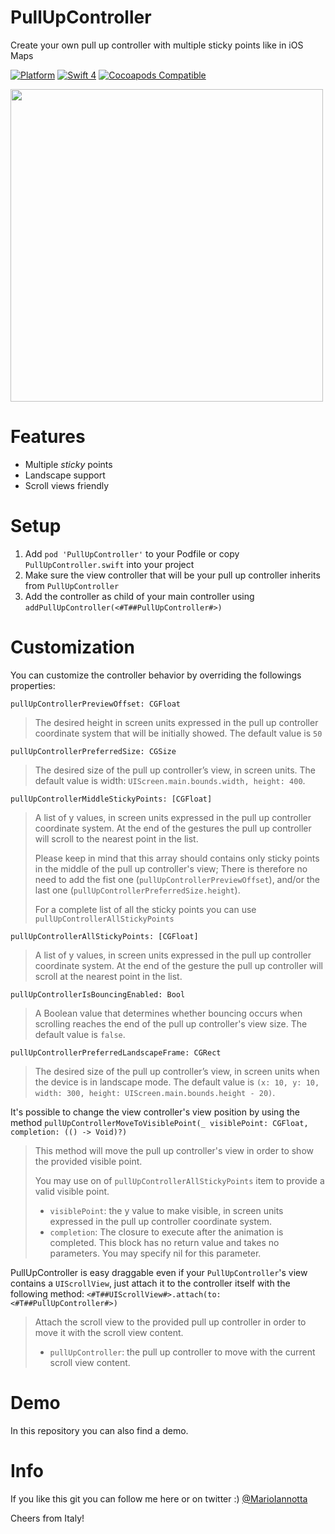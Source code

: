 # PullUpController
Create your own pull up controller with multiple sticky points like in iOS Maps

[![Platform](http://img.shields.io/badge/platform-ios-red.svg?style=flat
)](https://developer.apple.com/iphone/index.action)
[![Swift 4](https://img.shields.io/badge/Swift-4-orange.svg?style=flat)](https://developer.apple.com/swift/) 
[![Cocoapods Compatible](https://img.shields.io/cocoapods/v/PullUpController.svg)](https://img.shields.io/cocoapods/v/PullUpController.svg)

<img src="https://raw.githubusercontent.com/MarioIannotta/PullUpController/master/demo.gif" height="500"/>

# Features
- Multiple *sticky* points
- Landscape support
- Scroll views friendly

# Setup
1. Add `pod 'PullUpController'` to your Podfile or copy `PullUpController.swift` into your project
2. Make sure the view controller that will be your pull up controller inherits from `PullUpController`
3. Add the controller as child of your main controller using `addPullUpController(<#T##PullUpController#>)`
 
# Customization
You can customize the controller behavior by overriding the followings properties:

`pullUpControllerPreviewOffset: CGFloat`
>The desired height in screen units expressed in the pull up controller coordinate system that will be initially showed.
>The default value is ```50```

`pullUpControllerPreferredSize: CGSize`
>The desired size of the pull up controller’s view, in screen units.
>The default value is width: `UIScreen.main.bounds.width, height: 400`.

`pullUpControllerMiddleStickyPoints: [CGFloat]`
>A list of y values, in screen units expressed in the pull up controller coordinate system.
>At the end of the gestures the pull up controller will scroll to the nearest point in the list.
>     
>Please keep in mind that this array should contains only sticky points in the middle of the pull up controller's view;
>There is therefore no need to add the fist one (`pullUpControllerPreviewOffset`), and/or the last one (`pullUpControllerPreferredSize.height`).
>    
>For a complete list of all the sticky points you can use `pullUpControllerAllStickyPoints`

`pullUpControllerAllStickyPoints: [CGFloat]`
>A list of y values, in screen units expressed in the pull up controller coordinate system.
>At the end of the gesture the pull up controller will scroll at the nearest point in the list.

`pullUpControllerIsBouncingEnabled: Bool`
>A Boolean value that determines whether bouncing occurs when scrolling reaches the end of the pull up controller's view size.
>The default value is `false`.

`pullUpControllerPreferredLandscapeFrame: CGRect`
>The desired size of the pull up controller’s view, in screen units when the device is in landscape mode.
>The default value is `(x: 10, y: 10, width: 300, height: UIScreen.main.bounds.height - 20)`.

It's possible to change the view controller's view position by using the method
`pullUpControllerMoveToVisiblePoint(_ visiblePoint: CGFloat, completion: (() -> Void)?)`

>This method will move the pull up controller's view in order to show the provided visible point.
>    
>You may use on of `pullUpControllerAllStickyPoints` item to provide a valid visible point.
>- `visiblePoint`: the y value to make visible, in screen units expressed in the pull up controller coordinate system.
>- `completion`: The closure to execute after the animation is completed. This block has no return value and takes no parameters. You may specify nil for this parameter.

PullUpController is easy draggable even if your `PullUpController`'s view contains a `UIScrollView`, just attach it to the controller itself with the following method:
`<#T##UIScrollView#>.attach(to: <#T##PullUpController#>)`
>Attach the scroll view to the provided pull up controller in order to move it with the scroll view content.
>- `pullUpController`: the pull up controller to move with the current scroll view content.

# Demo
In this repository you can also find a demo.

# Info
If you like this git you can follow me here or on twitter :) [@MarioIannotta](http://www.twitter.com/marioiannotta)

Cheers from Italy!
